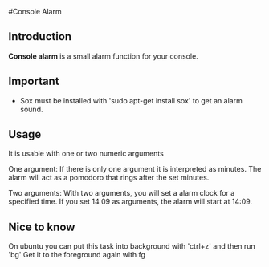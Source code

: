 #Console Alarm

## Introduction
**Console alarm** is a small alarm function for your console.

## Important
* Sox must be installed with 'sudo apt-get install sox' to get an alarm sound.

## Usage
It is usable with one or two numeric arguments

One argument:
If there is only one argument it is interpreted as minutes. The alarm will act
as a pomodoro that rings after the set minutes.

Two arguments:
With two arguments, you will set a alarm clock for a specified time.
If you set 14 09 as arguments, the alarm will start at 14:09.

## Nice to know
On ubuntu you can put this task into background with 'ctrl+z' and then run 'bg'
Get it to the foreground again with fg